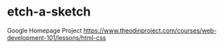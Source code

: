 # etch-a-sketch
Google Homepage Project
https://www.theodinproject.com/courses/web-development-101/lessons/html-css